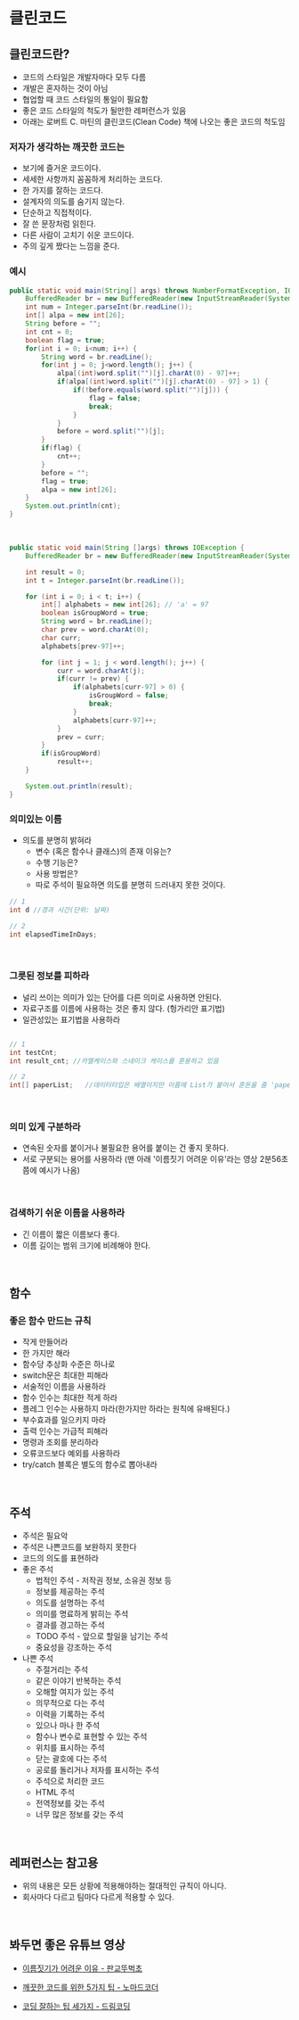 # 클린코드
## 클린코드란?
- 코드의 스타일은 개발자마다 모두 다름
- 개발은 혼자하는 것이 아님
- 협업할 때 코드 스타일의 통일이 필요함
- 좋은 코드 스타일의 척도가 될만한 레퍼런스가 있음
- 아래는 로버트 C. 마틴의 클린코드(Clean Code) 책에 나오는 좋은 코드의 척도임

### 저자가 생각하는 깨끗한 코드는
- 보기에 즐거운 코드이다.
- 세세한 사항까지 꼼꼼하게 처리하는 코드다.
- 한 가지를 잘하는 코드다.
- 설계자의 의도를 숨기지 않는다.
- 단순하고 직접적이다.
- 잘 쓴 문장처럼 읽힌다.
- 다른 사람이 고치기 쉬운 코드이다.
- 주의 깊게 짰다는 느낌을 준다.

### 예시
```java
public static void main(String[] args) throws NumberFormatException, IOException {
    BufferedReader br = new BufferedReader(new InputStreamReader(System.in));
    int num = Integer.parseInt(br.readLine());
    int[] alpa = new int[26];
    String before = "";
    int cnt = 0;
    boolean flag = true;
    for(int i = 0; i<num; i++) {
        String word = br.readLine();
        for(int j = 0; j<word.length(); j++) {
            alpa[(int)word.split("")[j].charAt(0) - 97]++;
            if(alpa[(int)word.split("")[j].charAt(0) - 97] > 1) {
                if(!before.equals(word.split("")[j])) {
                    flag = false;
                    break;
                }
            }
            before = word.split("")[j];
        }
        if(flag) {
            cnt++;
        }
        before = "";
        flag = true;
        alpa = new int[26];
    }
    System.out.println(cnt);
}
```

<br>

```java
public static void main(String []args) throws IOException {
    BufferedReader br = new BufferedReader(new InputStreamReader(System.in));

    int result = 0;
    int t = Integer.parseInt(br.readLine());

    for (int i = 0; i < t; i++) {
        int[] alphabets = new int[26]; // 'a' = 97
        boolean isGroupWord = true; 
        String word = br.readLine();
        char prev = word.charAt(0);
        char curr;
        alphabets[prev-97]++;

        for (int j = 1; j < word.length(); j++) {
            curr = word.charAt(j);
            if(curr != prev) {
                if(alphabets[curr-97] > 0) {
                    isGroupWord = false;
                    break;
                }
                alphabets[curr-97]++;
            }
            prev = curr;
        }
        if(isGroupWord)
            result++;
    }

    System.out.println(result);
}
```

### 의미있는 이름
- 의도를 분명히 밝혀라
    - 변수 (혹은 함수나 클래스)의 존재 이유는?
    - 수행 기능은?
    - 사용 방법은?
    - 따로 주석이 필요하면 의도를 분명히 드러내지 못한 것이다.
```java
// 1
int d //경과 시간(단위: 날짜)

// 2
int elapsedTimeInDays;
```

<br>

### 그릇된 정보를 피하라
- 널리 쓰이는 의미가 있는 단어를 다른 의미로 사용하면 안된다.
- 자료구조를 이름에 사용하는 것은 좋지 않다. (헝가리안 표기법)
- 일관성있는 표기법을 사용하라
```java

// 1
int testCnt;
int result_cnt; //카멜케이스와 스네이크 케이스를 혼용하고 있음

// 2
int[] paperList;   //데이터타입은 배열이지만 이름에 List가 붙어서 혼돈을 줌 'papers' 정도가 적당함

```

<br>

### 의미 있게 구분하라
- 연속된 숫자를 붙이거나 불필요한 용어를 붙이는 건 좋지 못하다.
- 서로 구분되는 용어를 사용하라 (맨 아래 '이름짓기 어려운 이유'라는 영상 2분56초쯤에 예시가 나옴)

<br>

### 검색하기 쉬운 이름을 사용하라
- 긴 이름이 짧은 이름보다 좋다.
- 이름 길이는 범위 크기에 비례해야 한다.

<br>

## 함수

### 좋은 함수 만드는 규칙
- 작게 만들어라
- 한 가지만 해라
- 함수당 추상화 수준은 하나로
- switch문은 최대한 피해라
- 서술적인 이름을 사용하라
- 함수 인수는 최대한 적게 하라
- 플레그 인수는 사용하지 마라(한가지만 하라는 원칙에 유배된다.)
- 부수효과를 일으키지 마라
- 출력 인수는 가급적 피해라
- 명령과 조회를 분리하라
- 오류코드보다 예외를 사용하라
- try/catch 블록은 별도의 함수로 뽑아내라

<br>

## 주석
- 주석은 필요악
- 주석은 나쁜코드를 보완하지 못한다
- 코드의 의도를 표현하라
- 좋은 주석
    - 법적인 주석 - 저작권 정보, 소유권 정보 등
    - 정보를 제공하는 주석
    - 의도를 설명하는 주석
    - 의미를 명료하게 밝히는 주석
    - 결과를 경고하는 주석
    - TODO 주석 - 앞으로 할일을 남기는 주석
    - 중요성을 강조하는 주석
- 나쁜 주석
    - 주절거리는 주석
    - 같은 이야기 반복하는 주석
    - 오해할 여지가 있는 주석
    - 의무적으로 다는 주석
    - 이력을 기록하는 주석
    - 있으나 마나 한 주석
    - 함수나 변수로 표현할 수 있는 주석
    - 위치를 표시하는 주석
    - 닫는 괄호에 다는 주석
    - 공로를 돌리거나 저자를 표시하는 주석
    - 주석으로 처리한 코드
    - HTML 주석
    - 전역정보를 갖는 주석
    - 너무 많은 정보를 갖는 주석

<br>

## 레퍼런스는 참고용
- 위의 내용은 모든 상황에 적용해야하는 절대적인 규칙이 아니다.
- 회사마다 다르고 팀마다 다르게 적용할 수 있다.

<br>

## 봐두면 좋은 유튜브 영상
- [이름짓기가 어려운 이유 - 판교뚜벅초](https://youtu.be/xXYQDzkydws)

- [깨끗한 코드를 위한 5가지 팁 - 노마드코더](https://youtu.be/Jz8Sx1XYb04)

- [코딩 잘하는 팁 세가지 - 드림코딩](https://youtu.be/jafa3cqoAVM)